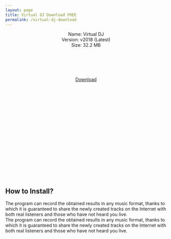 ```yaml
---
layout: page
title: Virtual DJ Download FREE
permalink: /virtual-dj-download
---
```


<script async src="//pagead2.googlesyndication.com/pagead/js/adsbygoogle.js"></script>
<!-- Esnek -->
<ins class="adsbygoogle"
     style="display:block"
     data-ad-client="ca-pub-7942429830883405"
     data-ad-slot="5130793994"
     data-ad-format="auto"></ins>
<script>
(adsbygoogle = window.adsbygoogle || []).push({});
</script>
<center>
Name: Virtual DJ<br />
Version: v2018 (Latest)<br />
Size: 32.2 MB<br />
<center>
<script async src="//pagead2.googlesyndication.com/pagead/js/adsbygoogle.js"></script>
<!-- Baglanti20090 -->
<ins class="adsbygoogle"
     style="display:inline-block;width:200px;height:90px"
     data-ad-client="ca-pub-7942429830883405"
     data-ad-slot="9116964791"></ins>
<script>
(adsbygoogle = window.adsbygoogle || []).push({});
</script>
</center>
<a href="http://download.virtualdj.com/install_virtualdj_2018_b4592_pc.msi">Download</a><br>
<script async src="//pagead2.googlesyndication.com/pagead/js/adsbygoogle.js"></script>
<!-- 336 -->
<ins class="adsbygoogle"
     style="display:inline-block;width:336px;height:280px"
     data-ad-client="ca-pub-7942429830883405"
     data-ad-slot="9585734309"></ins>
<script>
(adsbygoogle = window.adsbygoogle || []).push({});
</script>
</center>
  <br>
<h2>How to Install?</h2>
The program can record the obtained results in any music format, thanks to which it is guaranteed to
share the newly created tracks on the Internet with both real listeners and those who have not heard
you live.
<br>
The program can record the obtained results in any music format, thanks to which it is guaranteed to
share the newly created tracks on the Internet with both real listeners and those who have not heard
you live.
